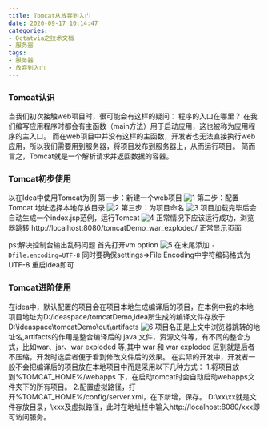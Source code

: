 ```yaml
---
title: Tomcat从放弃到入门
date: 2020-09-17 10:14:47
categories:
- Octatvia之技术文档
- 服务器
tags: 
- 服务器
- 放弃到入门
---
```


### Tomcat认识
当我们初次接触web项目时，很可能会有这样的疑问：
程序的入口在哪里？
在我们编写应用程序时都会有主函数（main方法）用于启动应用，这也被称为应用程序的主入口。
而在web项目中并没有这样的主函数，开发者也无法直接执行web应用，所以我们需要用到服务器，将项目发布到服务器上，从而运行项目。
简而言之，Tomcat就是一个解析请求并返回数据的容器。

### Tomcat初步使用
以在Idea中使用Tomcat为例
第一步：新建一个web项目
![1](/world/img/Tomcat/1.png)
第二步：配置Tomcat 地址选择本地存放目录
![2](/world/img/Tomcat/2.png)
第三步：为项目命名
![3](/world/img/Tomcat/3.png)
项目加载完毕后会自动生成一个index.jsp范例，运行Tomcat
![4](/world/img/Tomcat/4.png)
正常情况下应该运行成功，浏览器跳转 http://localhost:8080/tomcatDemo_war_exploded/ 正常显示页面

ps:解决控制台输出乱码问题
首先打开vm option
![5](/world/img/Tomcat/5.png)
在末尾添加
`-Dfile.encoding=UTF-8`
同时要确保settings=>File Encoding中字符编码格式为UTF-8
重启idea即可

### Tomcat进阶使用
在idea中，默认配置的项目会在项目本地生成编译后的项目，在本例中我的本地项目地址为D:/ideaspace/tomcatDemo,idea所生成的编译文件存放于D:\ideaspace\tomcatDemo\out\artifacts
![6](/world/img/Tomcat/6.png)
项目名正是上文中浏览器跳转的地址名,artifacts的作用是整合编译后的 java 文件，资源文件等，有不同的整合方式，比如war、jar、war exploded 等,其中 war 和 war exploded 区别就是后者不压缩，开发时选后者便于看到修改文件后的效果。
在实际的开发中，开发者一般不会把编译后的项目放在本地项目中而是采用以下几种方式：
1.将项目放到%TOMCAT_HOME%/webapps 下，在启动tomcat时会自动启动webapps文件夹下的所有项目。
2.配置虚拟路径，打开%TOMCAT_HOME%/config/server.xml，在<Host name="localhost" appBase="webapps" unpackWARs="true" autoDeploy="true">下新增<Context docBase="D:\xx\xx" path="/xxx"></Context>，保存。
D:\xx\xx就是文件存放目录，\xxx及虚拟路径，此时在地址栏中输入http://localhost:8080/xxx即可访问服务。

